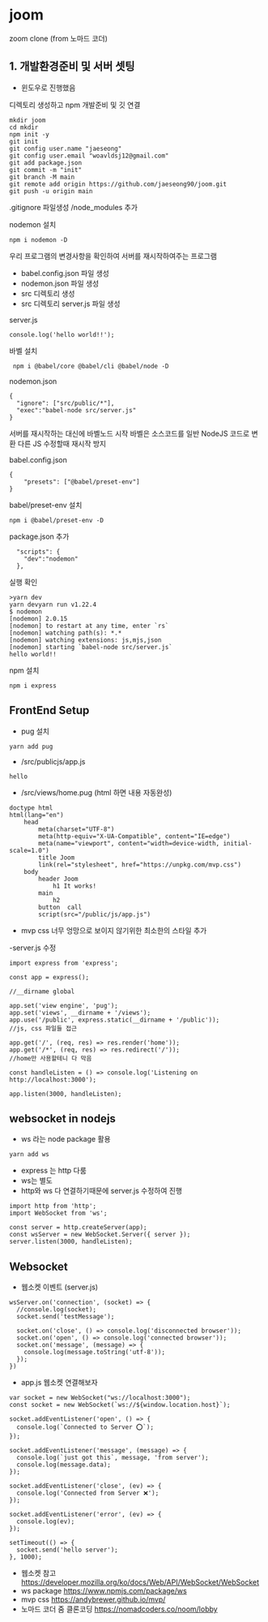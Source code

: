 # joom
zoom clone (from 노마드 코더)

## 1. 개발환경준비 및 서버 셋팅
- 윈도우로 진행했음

디렉토리 생성하고 npm 개발준비 및 깃 연결
```
mkdir joom
cd mkdir
npm init -y
git init
git config user.name "jaeseong"
git config user.email "woavldsj12@gmail.com"
git add package.json
git commit -m "init"
git branch -M main
git remote add origin https://github.com/jaeseong90/joom.git
git push -u origin main
```

.gitignore 파일생성 
/node_modules 추가

nodemon 설치
```
npm i nodemon -D
```
우리 프로그램의 변경사항을 확인하여 서버를 재시작하여주는 프로그램

- babel.config.json 파일 생성
- nodemon.json 파일 생성
- src 디렉토리 생성
- src 디렉토리 server.js 파일 생성

server.js
```
console.log('hello world!!');
```

바벨 설치 
```
 npm i @babel/core @babel/cli @babel/node -D
```

nodemon.json
```
{
  "ignore": ["src/public/*"],
  "exec":"babel-node src/server.js"
}
```
서버를 재시작하는 대신에 바벨노드 시작
바벨은 소스코드를 일반 NodeJS 코드로 변환
다른 JS 수정할때 재시작 방지

babel.config.json
```
{
    "presets": ["@babel/preset-env"]
}
```

babel/preset-env 설치
```
npm i @babel/preset-env -D
```

package.json 추가
```
  "scripts": {
    "dev":"nodemon"
  },
```

실행 확인
```
>yarn dev
yarn devyarn run v1.22.4
$ nodemon
[nodemon] 2.0.15
[nodemon] to restart at any time, enter `rs`
[nodemon] watching path(s): *.*
[nodemon] watching extensions: js,mjs,json
[nodemon] starting `babel-node src/server.js`
hello world!!
```
npm 설치
```
npm i express
```

## FrontEnd Setup
- pug 설치
```
yarn add pug
```

- /src/publicjs/app.js
```
hello
```

- /src/views/home.pug (html 하면 내용 자동완성)
```
doctype html
html(lang="en")
    head
        meta(charset="UTF-8")
        meta(http-equiv="X-UA-Compatible", content="IE=edge")
        meta(name="viewport", content="width=device-width, initial-scale=1.0")
        title Joom
        link(rel="stylesheet", href="https://unpkg.com/mvp.css")
    body 
        header Joom
            h1 It works! 
        main 
            h2 
        button  call  
        script(src="/public/js/app.js") 
```

- mvp css 너무 엉망으로 보이지 않기위한 최소한의 스타일 추가 

-server.js 수정
```
import express from 'express';

const app = express();

//__dirname global

app.set('view engine', 'pug');
app.set('views', __dirname + '/views');
app.use('/public', express.static(__dirname + '/public'));
//js, css 파일들 접근

app.get('/', (req, res) => res.render('home'));
app.get('/*', (req, res) => res.redirect('/'));
//home만 사용할테니 다 막음

const handleListen = () => console.log('Listening on http://localhost:3000');

app.listen(3000, handleListen);
```

## websocket in nodejs
- ws 라는 node package 활용
```
yarn add ws
```
- express 는 http 다룸 
- ws는 별도 
- http와 ws 다 연결하기때문에 server.js 수정하여 진행
```
import http from 'http';
import WebSocket from 'ws';

const server = http.createServer(app);
const wsServer = new WebSocket.Server({ server });
server.listen(3000, handleListen);
```

## Websocket 

- 웹소켓 이벤트 (server.js)
```
wsServer.on('connection', (socket) => {
  //console.log(socket);
  socket.send('testMessage');

  socket.on('close', () => console.log('disconnected browser'));
  socket.on('open', () => console.log('connected browser'));
  socket.on('message', (message) => {
    console.log(message.toString('utf-8'));
  });
})

```


- app.js 웹소켓 연결해보자
```
var socket = new WebSocket("ws://localhost:3000");
const socket = new WebSocket(`ws://${window.location.host}`);

socket.addEventListener('open', () => {
  console.log(`Connected to Server ⭕`);
});

socket.addEventListener('message', (message) => {
  console.log(`just got this`, message, 'from server');
  console.log(message.data);
});

socket.addEventListener('close', (ev) => {
  console.log('Connected from Server ❌');
});

socket.addEventListener('error', (ev) => {
  console.log(ev);
});

setTimeout(() => {
  socket.send('hello server');
}, 1000);
```





- 웹소켓 참고 https://developer.mozilla.org/ko/docs/Web/API/WebSocket/WebSocket
- ws package https://www.npmjs.com/package/ws
- mvp css https://andybrewer.github.io/mvp/
- 노마드 코더 줌 클론코딩 https://nomadcoders.co/noom/lobby
